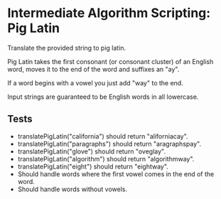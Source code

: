 # Intermediate Algorithm Scripting: Pig Latin

Translate the provided string to pig latin.

Pig Latin takes the first consonant (or consonant cluster) of an English word, moves it to the end of the word and suffixes an "ay".

If a word begins with a vowel you just add "way" to the end.

Input strings are guaranteed to be English words in all lowercase.

## Tests

- translatePigLatin("california") should return "aliforniacay".
- translatePigLatin("paragraphs") should return "aragraphspay".
- translatePigLatin("glove") should return "oveglay".
- translatePigLatin("algorithm") should return "algorithmway".
- translatePigLatin("eight") should return "eightway".
- Should handle words where the first vowel comes in the end of the word.
- Should handle words without vowels.